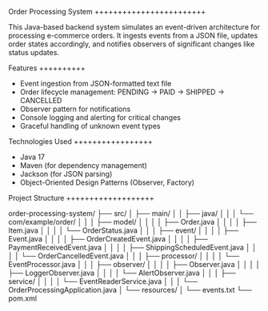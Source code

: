 Order Processing System
++++++++++++++++++++++++

This Java-based backend system simulates an event-driven architecture for processing e-commerce orders. It ingests events from a JSON file, updates order states accordingly, and notifies observers of significant changes like status updates.

 Features
++++++++++

- Event ingestion from JSON-formatted text file
- Order lifecycle management: PENDING → PAID → SHIPPED → CANCELLED
- Observer pattern for notifications
- Console logging and alerting for critical changes
- Graceful handling of unknown event types


Technologies Used
+++++++++++++++++

- Java 17
- Maven (for dependency management)
- Jackson (for JSON parsing)
- Object-Oriented Design Patterns (Observer, Factory)

 Project Structure
+++++++++++++++++++

order-processing-system/
├── src/
│   ├── main/
│   │   ├── java/
│   │   │   └── com/example/order/
│   │   │       ├── model/
│   │   │       │   ├── Order.java
│   │   │       │   ├── Item.java
│   │   │       │   └── OrderStatus.java
│   │   │       ├── event/
│   │   │       │   ├── Event.java
│   │   │       │   ├── OrderCreatedEvent.java
│   │   │       │   ├── PaymentReceivedEvent.java
│   │   │       │   ├── ShippingScheduledEvent.java
│   │   │       │   └── OrderCancelledEvent.java
│   │   │       ├── processor/
│   │   │       │   └── EventProcessor.java
│   │   │       ├── observer/
│   │   │       │   ├── Observer.java
│   │   │       │   ├── LoggerObserver.java
│   │   │       │   └── AlertObserver.java
│   │   │       ├── service/
│   │   │       │   └── EventReaderService.java
│   │   │       └── OrderProcessingApplication.java
│   └── resources/
│       └── events.txt
└── pom.xml




